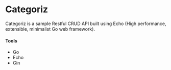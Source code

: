 # Categoriz

Categoriz is a sample Restful CRUD API built using Echo (High performance, extensible, minimalist Go web framework).

#### Tools
- Go
- Echo
- Gin
